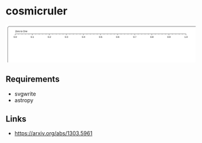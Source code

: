 # cosmicruler


<img src="./demo.svg">

## Requirements

- svgwrite
- astropy



## Links

- https://arxiv.org/abs/1303.5961


